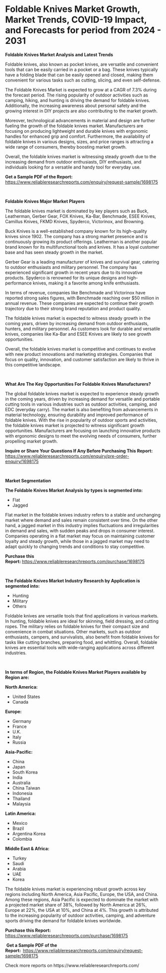 <p><h1>Foldable Knives Market Growth, Market Trends, COVID-19 Impact, and Forecasts for period from 2024 - 2031</h1></p><p><strong>Foldable Knives Market Analysis and Latest Trends</strong></p>
<p><p>Foldable knives, also known as pocket knives, are versatile and convenient tools that can be easily carried in a pocket or a bag. These knives typically have a folding blade that can be easily opened and closed, making them convenient for various tasks such as cutting, slicing, and even self-defense.</p><p>The Foldable Knives Market is expected to grow at a CAGR of 7.3% during the forecast period. The rising popularity of outdoor activities such as camping, hiking, and hunting is driving the demand for foldable knives. Additionally, the increasing awareness about personal safety and the growing interest in DIY projects are also contributing to the market growth.</p><p>Moreover, technological advancements in material and design are further fueling the growth of the foldable knives market. Manufacturers are focusing on producing lightweight and durable knives with ergonomic handles for enhanced grip and comfort. Furthermore, the availability of foldable knives in various designs, sizes, and price ranges is attracting a wide range of consumers, thereby boosting market growth.</p><p>Overall, the foldable knives market is witnessing steady growth due to the increasing demand from outdoor enthusiasts, DIY enthusiasts, and individuals looking for a versatile and handy tool for everyday use.</p></p>
<p><strong>Get a Sample PDF of the Report:&nbsp;</strong> <a href="https://www.reliableresearchreports.com/enquiry/request-sample/1698175">https://www.reliableresearchreports.com/enquiry/request-sample/1698175</a></p>
<p>&nbsp;</p>
<p><strong>Foldable Knives Major Market Players</strong></p>
<p><p>The foldable knives market is dominated by key players such as Buck, Leatherman, Gerber Gear, FOX Knives, Ka-Bar, Benchmade, ESEE Knives, Camillus Knives, FKMD Knives, Spyderco, Victorinox, and Browning.</p><p>Buck Knives is a well-established company known for its high-quality knives since 1902. The company has a strong market presence and is continuously growing its product offerings. Leatherman is another popular brand known for its multifunctional tools and knives. It has a loyal customer base and has seen steady growth in the market.</p><p>Gerber Gear is a leading manufacturer of knives and survival gear, catering to outdoor enthusiasts and military personnel. The company has experienced significant growth in recent years due to its innovative products. Spyderco is renowned for its unique designs and high-performance knives, making it a favorite among knife enthusiasts.</p><p>In terms of revenue, companies like Benchmade and Victorinox have reported strong sales figures, with Benchmade reaching over $50 million in annual revenue. These companies are expected to continue their growth trajectory due to their strong brand reputation and product quality.</p><p>The foldable knives market is expected to witness steady growth in the coming years, driven by increasing demand from outdoor enthusiasts, hunters, and military personnel. As customers look for durable and versatile knives, companies like Ka-Bar and ESEE Knives are likely to see growth opportunities.</p><p>Overall, the foldable knives market is competitive and continues to evolve with new product innovations and marketing strategies. Companies that focus on quality, innovation, and customer satisfaction are likely to thrive in this competitive landscape.</p></p>
<p>&nbsp;</p>
<p><strong>What Are The Key Opportunities For Foldable Knives Manufacturers?</strong></p>
<p><p>The global foldable knives market is expected to experience steady growth in the coming years, driven by increasing demand for versatile and portable cutting tools in various industries such as outdoor activities, camping, and EDC (everyday carry). The market is also benefiting from advancements in material technology, ensuring durability and improved performance of foldable knives. With the rise in popularity of outdoor sports and activities, the foldable knives market is projected to witness significant growth opportunities. Manufacturers are focusing on launching innovative products with ergonomic designs to meet the evolving needs of consumers, further propelling market growth.</p></p>
<p><strong>Inquire or Share Your Questions If Any Before Purchasing This Report:</strong> <a href="https://www.reliableresearchreports.com/enquiry/pre-order-enquiry/1698175">https://www.reliableresearchreports.com/enquiry/pre-order-enquiry/1698175</a></p>
<p>&nbsp;</p>
<p><strong>Market Segmentation</strong></p>
<p><strong>The Foldable Knives Market Analysis by types is segmented into:</strong></p>
<p><ul><li>Flat</li><li>Jagged</li></ul></p>
<p><p>Flat market in the foldable knives industry refers to a stable and unchanging market where demand and sales remain consistent over time. On the other hand, a jagged market in this industry implies fluctuations and irregularities in demand and sales, with sudden peaks and drops in consumer interest. Companies operating in a flat market may focus on maintaining customer loyalty and steady growth, while those in a jagged market may need to adapt quickly to changing trends and conditions to stay competitive.</p></p>
<p><strong>Purchase this Report:&nbsp;</strong><a href="https://www.reliableresearchreports.com/purchase/1698175">https://www.reliableresearchreports.com/purchase/1698175</a></p>
<p>&nbsp;</p>
<p><strong>The Foldable Knives Market Industry Research by Application is segmented into:</strong></p>
<p><ul><li>Hunting</li><li>Military</li><li>Others</li></ul></p>
<p><p>Foldable knives are versatile tools that find applications in various markets. In hunting, foldable knives are ideal for skinning, field dressing, and cutting ropes. The military relies on foldable knives for their compact size and convenience in combat situations. Other markets, such as outdoor enthusiasts, campers, and survivalists, also benefit from foldable knives for tasks like cutting branches, preparing food, and whittling. Overall, foldable knives are essential tools with wide-ranging applications across different industries.</p></p>
<p>&nbsp;</p>
<p><strong>In terms of Region, the Foldable Knives Market Players available by Region are:</strong></p>
<p>
    <p> <strong> North America: </strong>
        <ul>
            <li>United States</li>
            <li>Canada</li>
        </ul>
        </p> 
    <p> <strong> Europe: </strong>
        <ul>
            <li>Germany</li>
            <li>France</li>
            <li>U.K.</li>
            <li>Italy</li>
            <li>Russia</li>
        </ul>
        </p> 
    <p> <strong> Asia-Pacific: </strong>
        <ul>
            <li>China</li>
            <li>Japan</li>
            <li>South Korea</li>
            <li>India</li>
            <li>Australia</li>
            <li>China Taiwan</li>
            <li>Indonesia</li>
            <li>Thailand</li>
            <li>Malaysia</li>
        </ul>
        </p> 
    <p> <strong> Latin America: </strong>
        <ul>
            <li>Mexico</li>
            <li>Brazil</li>
            <li>Argentina Korea</li>
            <li>Colombia</li>
        </ul>
        </p> 
    <p> <strong> Middle East & Africa: </strong>
        <ul>
            <li>Turkey</li>
            <li>Saudi</li>
            <li>Arabia</li>
            <li>UAE</li>
            <li>Korea</li>
        </ul>
    </p>
    </p>
<p><p>The foldable knives market is experiencing robust growth across key regions including North America, Asia Pacific, Europe, the USA, and China. Among these regions, Asia Pacific is expected to dominate the market with a projected market share of 38%, followed by North America at 26%, Europe at 22%, the USA at 10%, and China at 4%. This growth is attributed to the increasing popularity of outdoor activities, camping, and adventure sports driving the demand for foldable knives worldwide.</p></p>
<p><strong>Purchase this Report: </strong><a href="https://www.reliableresearchreports.com/purchase/1698175">https://www.reliableresearchreports.com/purchase/1698175</a></p>
<p>&nbsp;<strong>Get a Sample PDF of the Report:&nbsp;&nbsp;</strong><a href="https://www.reliableresearchreports.com/enquiry/request-sample/1698175">https://www.reliableresearchreports.com/enquiry/request-sample/1698175</a></p>
<p><strong></strong></p>
<p>Check more reports on https://www.reliableresearchreports.com/</p>